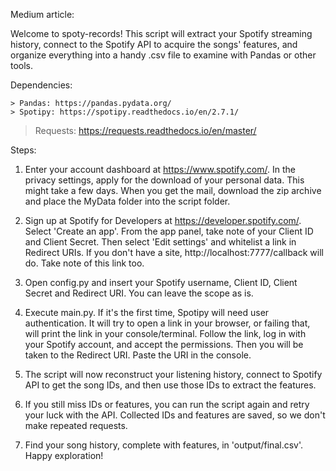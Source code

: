 Medium article: 

Welcome to spoty-records! This script will extract your Spotify streaming history, connect to the Spotify API to acquire the songs' features, and organize everything into a handy .csv file to examine with Pandas or other tools. 

Dependencies:

	> Pandas: https://pandas.pydata.org/
	> Spotipy: https://spotipy.readthedocs.io/en/2.7.1/
  > Requests: https://requests.readthedocs.io/en/master/

Steps:

1. Enter your account dashboard at https://www.spotify.com/. In the privacy settings, apply for the download of your personal data. This might take a few days. When you get the mail, download the zip archive and place the MyData folder into the script folder. 

2. Sign up at Spotify for Developers at https://developer.spotify.com/. Select 'Create an app'. From the app panel, take note of your Client ID and Client Secret. Then select 'Edit settings' and whitelist a link in Redirect URIs. If you don't have a site, http://localhost:7777/callback will do. Take note of this link too.

3. Open config.py and insert your Spotify username, Client ID, Client Secret and Redirect URI. You can leave the scope as is.

4. Execute main.py. If it's the first time, Spotipy will need user authentication. It will try to open a link in your browser, or failing that, will print the link in your console/terminal. Follow the link, log in with your Spotify account, and accept the permissions. Then you will be taken to the Redirect URI. Paste the URI in the console. 

5. The script will now reconstruct your listening history, connect to Spotify API to get the song IDs, and then use those IDs to extract the features. 

5. If you still miss IDs or features, you can run the script again and retry your luck with the API. Collected IDs and features are saved, so we don't make repeated requests. 

6. Find your song history, complete with features, in 'output/final.csv'. Happy exploration! 
